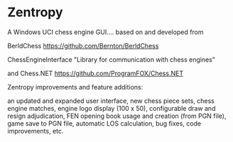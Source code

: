 # Zentropy

A Windows UCI chess engine GUI....
based on and developed from

BerldChess
https://github.com/Bernton/BerldChess

ChessEngineInterface
"Library for communication with chess engines"

and
Chess.NET
https://github.com/ProgramFOX/Chess.NET

Zentropy improvements and feature additions:

an updated and expanded user interface,
new chess piece sets,
chess engine matches,
engine logo display (100 x 50),
configurable draw and resign adjudication,
FEN opening book usage and creation (from PGN file),
game save to PGN file,
automatic LOS calculation,
bug fixes,
code improvements,
etc.
